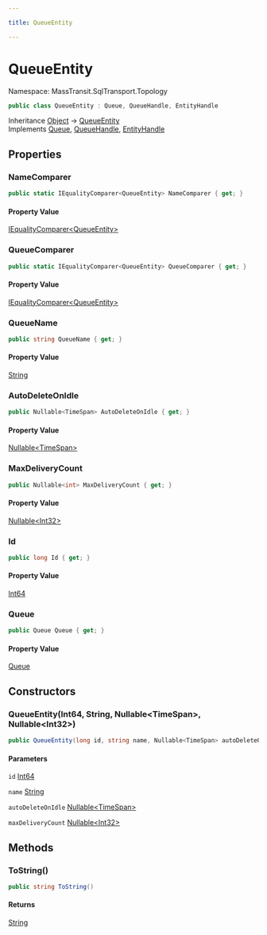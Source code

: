```yaml
---

title: QueueEntity

---
```


# QueueEntity

Namespace: MassTransit.SqlTransport.Topology

```csharp
public class QueueEntity : Queue, QueueHandle, EntityHandle
```

Inheritance [Object](https://learn.microsoft.com/en-us/dotnet/api/system.object) → [QueueEntity](../masstransit-sqltransport-topology/queueentity)<br/>
Implements [Queue](../masstransit-sqltransport-topology/queue), [QueueHandle](../masstransit-sqltransport-topology/queuehandle), [EntityHandle](../masstransit-topology/entityhandle)

## Properties

### **NameComparer**

```csharp
public static IEqualityComparer<QueueEntity> NameComparer { get; }
```

#### Property Value

[IEqualityComparer\<QueueEntity\>](https://learn.microsoft.com/en-us/dotnet/api/system.collections.generic.iequalitycomparer-1)<br/>

### **QueueComparer**

```csharp
public static IEqualityComparer<QueueEntity> QueueComparer { get; }
```

#### Property Value

[IEqualityComparer\<QueueEntity\>](https://learn.microsoft.com/en-us/dotnet/api/system.collections.generic.iequalitycomparer-1)<br/>

### **QueueName**

```csharp
public string QueueName { get; }
```

#### Property Value

[String](https://learn.microsoft.com/en-us/dotnet/api/system.string)<br/>

### **AutoDeleteOnIdle**

```csharp
public Nullable<TimeSpan> AutoDeleteOnIdle { get; }
```

#### Property Value

[Nullable\<TimeSpan\>](https://learn.microsoft.com/en-us/dotnet/api/system.nullable-1)<br/>

### **MaxDeliveryCount**

```csharp
public Nullable<int> MaxDeliveryCount { get; }
```

#### Property Value

[Nullable\<Int32\>](https://learn.microsoft.com/en-us/dotnet/api/system.nullable-1)<br/>

### **Id**

```csharp
public long Id { get; }
```

#### Property Value

[Int64](https://learn.microsoft.com/en-us/dotnet/api/system.int64)<br/>

### **Queue**

```csharp
public Queue Queue { get; }
```

#### Property Value

[Queue](../masstransit-sqltransport-topology/queue)<br/>

## Constructors

### **QueueEntity(Int64, String, Nullable\<TimeSpan\>, Nullable\<Int32\>)**

```csharp
public QueueEntity(long id, string name, Nullable<TimeSpan> autoDeleteOnIdle, Nullable<int> maxDeliveryCount)
```

#### Parameters

`id` [Int64](https://learn.microsoft.com/en-us/dotnet/api/system.int64)<br/>

`name` [String](https://learn.microsoft.com/en-us/dotnet/api/system.string)<br/>

`autoDeleteOnIdle` [Nullable\<TimeSpan\>](https://learn.microsoft.com/en-us/dotnet/api/system.nullable-1)<br/>

`maxDeliveryCount` [Nullable\<Int32\>](https://learn.microsoft.com/en-us/dotnet/api/system.nullable-1)<br/>

## Methods

### **ToString()**

```csharp
public string ToString()
```

#### Returns

[String](https://learn.microsoft.com/en-us/dotnet/api/system.string)<br/>
